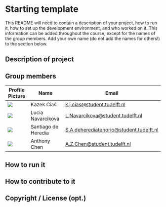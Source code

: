 # Starting template

This README will need to contain a description of your project, how to run it, how to set up the development environment, and who worked on it.
This information can be added throughout the course, except for the names of the group members.
Add your own name (do not add the names for others!) to the section below.

## Description of project

## Group members

| Profile Picture | Name | Email |
|---|---|---|
| ![](https://gitlab.ewi.tudelft.nl/uploads/-/system/user/avatar/4876/avatar.png?width=40) | Kazek Ciaś | k.j.cias@student.tudelft.nl |
| ![](https://secure.gravatar.com/avatar/553291783a5c3c984536f965c0a15b9f?s=40&d=identicon) | Lucia Navarcikova | L.Navarcikova@student.tudelft.nl |
| ![](https://secure.gravatar.com/avatar/c7c2380d93047b2eef861080b7af7ec4?s=40&d=identicon) | Santiago de Heredia | S.A.deherediatenorio@student.tudelft.nl |
| ![](https://secure.gravatar.com/avatar/de2c8cce3c9d5f9e0ca0593bc3eb93b7?s=50&d=identicon) | Anthony Chen | A.Z.Chen@student.tudelft.nl |

## How to run it

## How to contribute to it

## Copyright / License (opt.)
